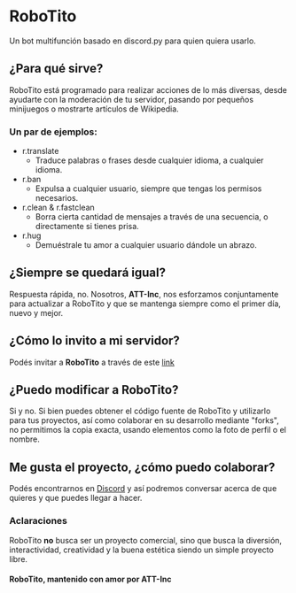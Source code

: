 # RoboTito
Un bot multifunción basado en discord.py para quien quiera usarlo.

## ¿Para qué sirve?
RoboTito está programado para realizar acciones de lo más diversas, desde ayudarte con la moderación de tu servidor, pasando por pequeños minijuegos o mostrarte artículos de Wikipedia.

### Un par de ejemplos:

- r.translate
  - Traduce palabras o frases desde cualquier idioma, a cualquier idioma.
- r.ban
  - Expulsa a cualquier usuario, siempre que tengas los permisos necesarios.
- r.clean & r.fastclean
  - Borra cierta cantidad de mensajes a través de una secuencia, o directamente si tienes prisa.
- r.hug
  - Demuéstrale tu amor a cualquier usuario dándole un abrazo.

## ¿Siempre se quedará igual?
Respuesta rápida, no. Nosotros, **ATT-Inc**, nos esforzamos conjuntamente para actualizar a RoboTito y que se mantenga siempre como el primer día, nuevo y mejor.

## ¿Cómo lo invito a mi servidor?
Podés invitar a **RoboTito** a través de este [link](https://discord.com/api/oauth2/authorize?client_id=820819824669491210&permissions=8&scope=bot)

## ¿Puedo modificar a RoboTito?
Si y no. Si bien puedes obtener el código fuente de RoboTito y utilizarlo para tus proyectos, así como colaborar en su desarrollo mediante "forks", no permitimos la copia exacta, usando elementos como la foto de perfil o el nombre.

## Me gusta el proyecto, ¿cómo puedo colaborar?
Podés encontrarnos en [Discord](https://discord.gg/W2ReeE6kV5) y así podremos conversar acerca de que quieres y que puedes llegar a hacer.

### Aclaraciones
RoboTito **no** busca ser un proyecto comercial, sino que busca la diversión, interactividad, creatividad y la buena estética siendo un simple proyecto libre.

#### RoboTito, mantenido con amor por ATT-Inc